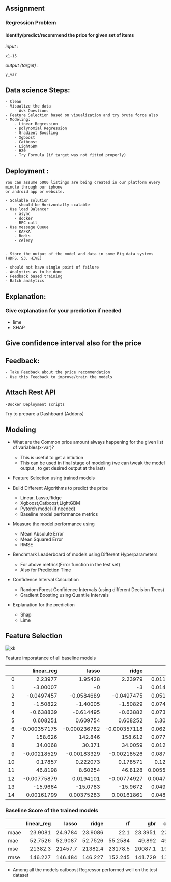 ## Assignment

### Regression Problem


#### Identify/predict/recommend the price for given set of items

*input* :

	x1-15

*output (target)* :

	y_var
	
## Data science Steps:
	- Clean 
	- Visualize the data
		- Ask Questions
	- Feature Selection based on visualization and try brute force also
	- Modeling:
		- Linear Regression
		- polynomial Regression
		- Gradient Boosting
		- Xgboost
		- Catboost
		- LightGBM
		- H20
		- Try Formula (if target was not fitted properly)


## Deployment :
	You can assume 5000 listings are being created in our platform every minute through our iphone 
	or android app or website.

	- Scalable solution 
		- should be Horizontally scalable
	- Use load Balancer
		- async
		- docker
		- RPC call
	- Use message Queue
		- KAFKA
		- Redis
		- celery
		
	
	- Store the output of the model and data in some Big data systems (HDFS, S3, HIVE)
	
	- should not have single point of failure
	- Analytics as to be done
	- Feedback based training
	- Batch analytics
	
## Explanation:
  ### Give explanation for your prediction if needed
  - lime
  - SHAP

## Give confidence interval also for the price
## Feedback:
	- Take Feedback about the price recommendation
	- Use this Feedback to improve/train the models

## Attach Rest API 
	-Docker Deployment scripts


Try to prepare a Dashboard (Addons)
	

## Modeling 
- What are the Common price amount always happening for the given list of variables(x-var)? 
    - This is useful to get a intiution 
    - This can be used in final stage of modeling (we can tweak the model output , to get desired output at the last)
- Feature Selection using trained models
- Build Different Algorithms to predict the price
    - Linear, Lasso,Ridge
    - Xgboost,Catboost,LightGBM
    - Pytorch model (if needed)
	- Baseline model performance metrics
- Measure the model performance using 
    - Mean Absolute Error
    - Mean Squared Error
    - RMSE
- Benchmark Leaderboard of models using Different Hyperparameters
    - For above metrics(Error function in the test set)
    - Also for Prediction Time
	
- Confidence Interval Calculation 
    - Random Forest Confidence Intervals (using different Decision Trees)
    - Gradient Boosting using Quantile Intervals
- Explanation for the prediction
    - Shap
    - Lime

## Feature Selection	
![kk](F:\job\poshmark\IMG\model_feat_imp.png)

Feature imporatance of all baseline models

|    |    linear_reg |         lasso |         ridge |         rf |         gbr |   cat_gbr |   light_gbr |
|---:|--------------:|--------------:|--------------:|-----------:|------------:|----------:|------------:|
|  0 |   2.23977     |   1.95428     |   2.23979     | 0.0112881  | 0.000124869 |  0.742056 |          26 |
|  1 |  -3.00007     |  -0           |  -3           | 0.0144287  | 0.00254696  |  1.45523  |          27 |
|  2 |  -0.0497457   |  -0.0584689   |  -0.0497475   | 0.0513834  | 0.00436767  |  4.42543  |         196 |
|  3 |  -1.50822     |  -1.40005     |  -1.50829     | 0.0741738  | 0.163885    | 13.1443   |         342 |
|  4 |  -0.638839    |  -0.614495    |  -0.63882     | 0.0734982  | 0.067889    |  9.07051  |         568 |
|  5 |   0.608251    |   0.609754    |   0.608252    | 0.304805   | 0.481872    | 30.1835   |         502 |
|  6 |  -0.000357175 |  -0.000236782 |  -0.000357118 | 0.0627593  | 0.0435428   |  6.78723  |         235 |
|  7 | 158.626       | 142.846       | 158.612       | 0.0771707  | 0.109547    | 12.0767   |         172 |
|  8 |  34.0068      |  30.371       |  34.0059      | 0.0128193  | 0.0155619   |  1.03683  |           6 |
|  9 |  -0.00218529  |  -0.00183329  |  -0.00218526  | 0.0879956  | 0.0108722   |  2.54453  |         190 |
| 10 |   0.17857     |   0.222073    |   0.178571    | 0.121091   | 0.0553608   |  5.73852  |         224 |
| 11 |  46.8198      |   8.60254     |  46.8128      | 0.00558398 | 0.00522745  |  5.86023  |          80 |
| 12 |  -0.00775879  |   0.0194101   |  -0.00774927  | 0.00479453 | 0.0008099   |  1.02793  |          50 |
| 13 | -15.9664      | -15.0783      | -15.9672      | 0.0498253  | 0.0130437   |  2.05423  |         175 |
| 14 |   0.00161799  |   0.00375283  |   0.00161861  | 0.0483828  | 0.0253482   |  3.8528   |         207 |
	

### Baseline Score of the trained models

 |      |   linear_reg |      lasso |      ridge |         rf |        gbr |    cat_gbr |   light_gbr |
|:-----|-------------:|-----------:|-----------:|-----------:|-----------:|-----------:|------------:|
| maae |      23.9081 |    24.9784 |    23.9086 |    22.1    |    23.3951 |    22.6081 |     22.4571 |
| mae  |      52.7526 |    52.9087 |    52.7526 |    55.2584 |    49.892  |    49.4214 |     49.6741 |
| mse  |   21382.3    | 21457.7    | 21382.4    | 23178.5    | 20087.1    | 19066.8    |  19289.1    |
| rmse |     146.227  |   146.484  |   146.227  |   152.245  |   141.729  |   138.083  |    138.885  |
	
-	Among all the models catboost Regressor performed well on the test dataset


	
	 
